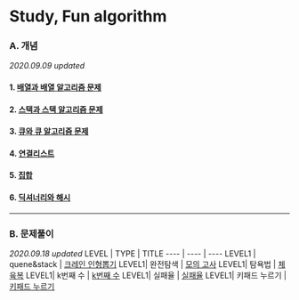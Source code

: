 # Study, Fun algorithm

### A. 개념
*2020.09.09 updated*

#### 1. <a href="https://github.com/KumJungMin/javascript_study_algorithm/blob/master/first_array_javascript.md"> 배열과 배열 알고리즘 문제 </a>

#### 2. <a href="https://github.com/KumJungMin/javascript_study_algorithm/blob/master/stack.md"> 스택과 스택 알고리즘 문제 </a>

#### 3. <a href="https://github.com/KumJungMin/javascript_study_algorithm/blob/master/quene.md"> 큐와 큐 알고리즘 문제 </a>

#### 4. <a href="https://github.com/KumJungMin/javascript_study_algorithm/blob/master/Linked_list.md"> 연결리스트 </a>

#### 5. <a href="https://github.com/KumJungMin/javascript_study_algorithm/blob/master/set.md"> 집합 </a>

#### 6. <a href="https://github.com/KumJungMin/javascript_study_algorithm/blob/master/hash.md"> 딕셔너리와 해시 </a>



<hr/>

### B. 문제풀이
*2020.09.18 updated*
LEVEL | TYPE | TITLE 
---- | ---- | ----
LEVEL1 | quene&stack | <a href="https://github.com/KumJungMin/algorithm_study/blob/master/programers/crain_solution.md">크레인 인형뽑기</a>
LEVEL1| 완전탐색 | <a href="https://github.com/KumJungMin/algorithm_study/blob/master/programers/42840.md">모의 고사</a>
LEVEL1| 탐욕법 | <a href="https://github.com/KumJungMin/algorithm_study/blob/master/programers/42862.md">체육복</a>
LEVEL1| k번째 수 | <a href="https://github.com/KumJungMin/algorithm_study/blob/master/programers/42748.md">k번째 수</a>
LEVEL1| 실패율 | <a href="https://programmers.co.kr/learn/courses/30/lessons/42889?language=python3">실패율</a>
LEVEL1| 키패드 누르기 | <a href="https://programmers.co.kr/learn/courses/30/lessons/67256?language=python3">키패드 누르기</a>



